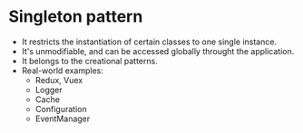 # Singleton pattern

- It restricts the instantiation of certain classes to one single instance.
- It's unmodifiable, and can be accessed globally throught the application.
- It belongs to the creational patterns.
- Real-world examples:
  - Redux, Vuex
  - Logger
  - Cache
  - Configuration
  - EventManager